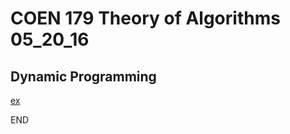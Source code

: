 # COEN 179 Theory of Algorithms 05_20_16

## Dynamic Programming

[ex](math.scu.edu/~bwalden/alg/chain1.html)

END
